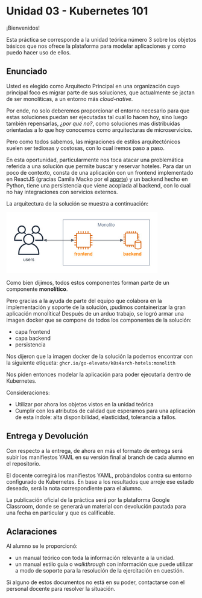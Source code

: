 # Unidad 03 - Kubernetes 101

¡Bienvenidos!

Esta práctica se corresponde a la unidad teórica número 3 sobre los objetos básicos que nos ofrece la plataforma para modelar aplicaciones y como puedo hacer uso de ellos.

## Enunciado

Usted es elegido como Arquitecto Principal en una organización cuyo principal foco es migrar parte de sus soluciones, que actualmente se jactan de ser monolíticas, a un entorno más _cloud-native_.

Por ende, no solo deberemos proporcionar el entorno necesario para que estas soluciones puedan ser ejecutadas tal cual lo hacen hoy, sino luego también repensarlas, _¿por qué no?_, como soluciones mas distribuidas orientadas a lo que hoy conocemos como arquitecturas de microservicios.  

Pero como todos sabemos, las migraciones de estilos arquitectónicos suelen ser tediosas y costosas, con lo cual iremos paso a paso.

En esta oportunidad, particularmente nos toca atacar una problemática referida a una solución que permite buscar y reservar hoteles. Para dar un poco de contexto, consta de una aplicación con un frontend implementado en ReactJS (gracias Camila Macko por el [aporte](https://github.com/CamilaMacko/hotels-frontend)) y un backend hecho en Python, tiene una persistencia que viene acoplada al backend, con lo cual no hay integraciones con servicios externos.

La arquitectura de la solución se muestra a continuación:

![arq_hoteles](arq_hoteles.jpg)

Como bien dijimos, todos estos componentes forman parte de un componente **monolítico**. 

Pero gracias a la ayuda de parte del equipo que colabora en la implementación y soporte de la solución, ¡pudimos containerizar la gran aplicación monolítica! Después de un arduo trabajo, se logró armar una imagen docker que se compone de todos los componentes de la solución: 

- capa frontend
- capa backend
- persistencia

Nos dijeron que la imagen docker de la solución la podemos encontrar con la siguiente etiqueta: `ghcr.io/go-elevate/k8s4arch-hotels:monolith`    

Nos piden entonces modelar la aplicación para poder ejecutarla dentro de Kubernetes.

Consideraciones:

- Utilizar por ahora los objetos vistos en la unidad teórica
- Cumplir con los atributos de calidad que esperamos para una aplicación de esta índole: alta disponibilidad, elasticidad, tolerancia a fallos.


## Entrega y Devolución

Con respecto a la entrega, de ahora en más el formato de entrega será subir los manifiestos YAML en su versión final al branch de cada alumno en el repositorio. 

El docente corregirá los manifiestos YAML, probándolos contra su entorno configurado de Kubernetes. En base a los resultados que arroje ese estado deseado, será la nota correspondiente para el alumno.  

La publicación oficial de la práctica será por la plataforma Google Classroom, donde se generará un material con devolución pautada para una fecha en particular y que es calificable.


## Aclaraciones

Al alumno se le proporcionó:

- un manual teórico con toda la información relevante a la unidad.
- un manual estilo guía o _walkthrough_ con información que puede utilizar a modo de soporte para la resolución de la ejercitación en cuestión.

Si alguno de estos documentos no está en su poder, contactarse con el personal docente para resolver la situación.